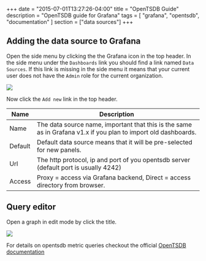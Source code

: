 +++
date = "2015-07-01T13:27:26-04:00"
title = "OpenTSDB Guide"
description = "OpenTSDB guide for Grafana"
tags = [ "grafana", "opentsdb", "documentation" ]
section = ["data sources"]
+++

## Adding the data source to Grafana
Open the side menu by clicking the the Grafana icon in the top header. In the side menu under the `Dashboards` link you
should find a link named `Data Sources`. If this link is missing in the side menu it means that your current
user does not have the `Admin` role for the current organization.

![](/img/docs/add_datasource_opentsdb.png)

Now click the `Add new` link in the top header.

Name | Description
------------ | -------------
Name | The data source name, important that this is the same as in Grafana v1.x if you plan to import old dashboards.
Default | Default data source means that it will be pre-selected for new panels.
Url | The http protocol, ip and port of you opentsdb server (default port is usually 4242)
Access | Proxy = access via Grafana backend, Direct = access directory from browser.

## Query editor
Open a graph in edit mode by click the title.

![](/img/v2/opentsdb_query_editor.png)

For details on opentsdb metric queries checkout the official [OpenTSDB documentation](http://opentsdb.net/docs/build/html/index.html)





